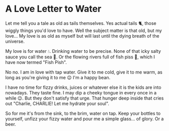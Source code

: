 # A Love Letter to Water

Let me tell you a tale as old as tails themselves. Yes actual tails 🐈, those wiggly things you'd love to have. Well the subject matter is that old, but my love... My love is as old as myself but will last until the dying breath of the universe.

My love is for water 💧. Drinking water to be precise. None of that icky salty sauce you call the sea 🌊. Or the flowing rivers full of fish piss 🐡, which I have now termed "Fish Pish".

No no. I am in love with tap water. Give it to me cold, give it to me warm, as long as you're giving it to me 😉 I'm a happy bean.

I have no time for fizzy drinks, juices or whatever else it is the kids are into nowadays. They taste fine. I may dip a cheeky tongue in every once in a while 😉. But they don't satisfy that urge. That hunger deep inside that cries out "Charlie, CHARLIE! Let me hydrate your soul".

So for me it's from the sink, to the brim, water on tap. Keep your bottles to yourself, unfizz your fizzy water and pour me a simple glass... of glory. Or a beer.
